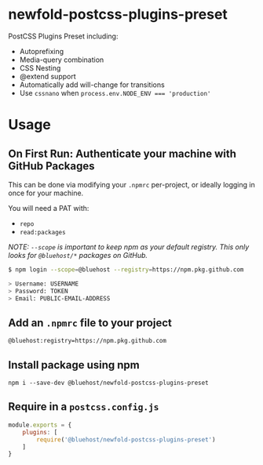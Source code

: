 # newfold-postcss-plugins-preset

PostCSS Plugins Preset including:
* Autoprefixing
* Media-query combination
* CSS Nesting
* @extend support
* Automatically add will-change for transitions
* Use `cssnano` when `process.env.NODE_ENV === 'production'`

# Usage

## On First Run: Authenticate your machine with GitHub Packages

This can be done via modifying your `.npmrc` per-project, or ideally logging in once for your machine.

You will need a PAT with:
* `repo`
* `read:packages`

_NOTE: `--scope` is important to keep npm as your default registry. This only looks for `@bluehost/*` packages on GitHub._

```bash
$ npm login --scope=@bluehost --registry=https://npm.pkg.github.com

> Username: USERNAME
> Password: TOKEN
> Email: PUBLIC-EMAIL-ADDRESS
```

## Add an `.npmrc` file to your project

```
@bluehost:registry=https://npm.pkg.github.com
```

## Install package using npm

```
npm i --save-dev @bluehost/newfold-postcss-plugins-preset
```

## Require in a `postcss.config.js`

```js
module.exports = {
    plugins: [
        require('@bluehost/newfold-postcss-plugins-preset')
    ]
}
